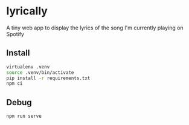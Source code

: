 # lyrically

A tiny web app to display the lyrics of the song I'm currently playing on Spotify

## Install

```bash
virtualenv .venv
source .venv/bin/activate
pip install -r requirements.txt
npm ci
```

## Debug

```bash
npm run serve
```
